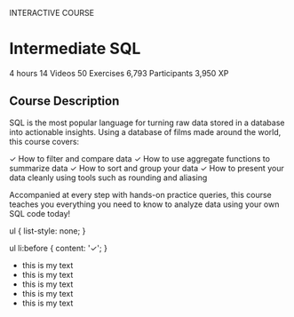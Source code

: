INTERACTIVE COURSE
# Intermediate SQL

4 hours
14 Videos
50 Exercises
6,793 Participants
3,950 XP

## Course Description

SQL is the most popular language for turning raw data stored in a database into actionable insights. Using a database of films made around the world, this course covers:

✓ How to filter and compare data
✓ How to use aggregate functions to summarize data
✓ How to sort and group your data
✓ How to present your data cleanly using tools such as rounding and aliasing

Accompanied at every step with hands-on practice queries, this course teaches you everything you need to know to analyze data using your own SQL code today!

ul {
  list-style: none;
}

ul li:before {
  content: '✓';
}

<ul>
  <li>this is my text</li>
  <li>this is my text</li>
  <li>this is my text</li>
  <li>this is my text</li>
  <li>this is my text</li>
</ul>
